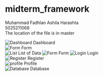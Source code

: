 # midterm_framework
Muhammad Fadhlan Ashila Harashta<br>
5025211068<br>
The location of the file is in master<br>

![Dashboard](https://cdn.discordapp.com/attachments/934661338934943774/1167014549061386261/image.png?ex=654c95fe&is=653a20fe&hm=84dadff7d8ef9d1ab2addd278afbc04071b1b32cd103df868de1a96bf265cadd&)
Dashboard<br>
![Form](https://cdn.discordapp.com/attachments/934661338934943774/1167015021386154055/image.png?ex=654c966f&is=653a216f&hm=a651599aee7fba73ddec18835b52ac4a9881658b6a3b405f8b1c14d30fefd6a4&)
Form<br>
![List](https://cdn.discordapp.com/attachments/934661338934943774/1167054331758006373/image.png?ex=654cbb0b&is=653a460b&hm=bcafddca2d78d251b330847d0993f498a9b8b9291c540f9e6093adc0f236b56c&)
List of Data
![Form](https://cdn.discordapp.com/attachments/934661338934943774/1167054821602369546/image.png?ex=654cbb80&is=653a4680&hm=d4abc480042401bb691e5b16c226d500047841a632672a87798553a38571528d&)
Form
![Login](https://cdn.discordapp.com/attachments/934661338934943774/1167019406203826196/image.png?ex=654c9a84&is=653a2584&hm=498c27447995385b11767792c6c7e2d32a9d22fb56521b17744b3c55cb5cce68&)
Login<br>
![Register](https://cdn.discordapp.com/attachments/934661338934943774/1167053831314620456/image.png?ex=654cba94&is=653a4594&hm=1455e0841f6b05736db3e38b6c6ddbc2493c46cf572c1c746be3db77b9719ff4&)
Register<br>
![profile](https://cdn.discordapp.com/attachments/934661338934943774/1167053437624655903/image.png?ex=654cba36&is=653a4536&hm=0a412d4b197742cdc35380d98410a5a208b051f8984ce847fa130f76d5c868ee&)
Profile<br>
![Database](https://cdn.discordapp.com/attachments/934661338934943774/1167054115877171260/image.png?ex=654cbad8&is=653a45d8&hm=5217ae58b5d408216e2c80ab80f107d9e844fd9ef8b34625b0c1ee446b1d3207&)
Database<br>
